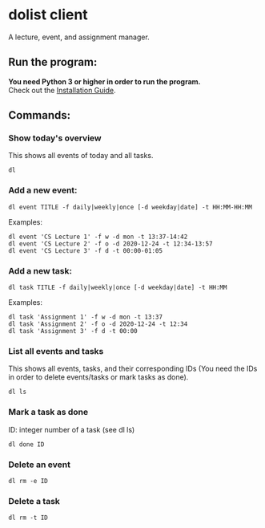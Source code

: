 # dolist client

A lecture, event, and assignment manager.

## Run the program:

**You need Python 3 or higher in order to run the program.** \
Check out the [Installation Guide](/INSTALL.md).

## Commands:

### Show today's overview
This shows all events of today and all tasks.
```
dl
```
### Add a new event:
```
dl event TITLE -f daily|weekly|once [-d weekday|date] -t HH:MM-HH:MM
```
Examples:
```
dl event 'CS Lecture 1' -f w -d mon -t 13:37-14:42
dl event 'CS Lecture 2' -f o -d 2020-12-24 -t 12:34-13:57
dl event 'CS Lecture 3' -f d -t 00:00-01:05
```
### Add a new task:
```
dl task TITLE -f daily|weekly|once [-d weekday|date] -t HH:MM
```
Examples:
```
dl task 'Assignment 1' -f w -d mon -t 13:37
dl task 'Assignment 2' -f o -d 2020-12-24 -t 12:34
dl task 'Assignment 3' -f d -t 00:00
```
### List all events and tasks
This shows all events, tasks, and their corresponding IDs (You need the IDs in order to delete events/tasks or mark tasks as done).
```
dl ls
```
### Mark a task as done
ID: integer number of a task (see dl ls)
```
dl done ID
```
### Delete an event
```
dl rm -e ID
```
### Delete a task
```
dl rm -t ID
```
